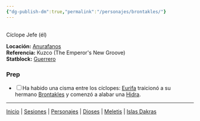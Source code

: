 ```yaml
---
{"dg-publish-dm":true,"permalink":"/personajes/brontakles/"}
---
```


<p><span><div data-callout-metadata="" data-callout-fold="" data-callout="info" class="callout node-insert-event"><div class="callout-title" dir="auto"><div class="callout-icon"><svg width="16" height="16"></svg></div><div class="callout-title-inner">Cíclope Jefe (él)</div></div><div class="callout-content">
<p dir="auto"><strong>Locación:</strong> <a data-tooltip-position="top" aria-label="Lugares/Anurafanos.md" data-href="Lugares/Anurafanos.md" href="Lugares/Anurafanos.md" class="internal-link" target="_blank" rel="noopener nofollow">Anurafanos</a><br>
<strong>Referencia:</strong> Kuzco (The Emperor's New Groove)<br>
<strong>Statblock:</strong> <a data-tooltip-position="top" aria-label="Statblocks/Guerrero.md" data-href="Statblocks/Guerrero.md" href="Statblocks/Guerrero.md" class="internal-link" target="_blank" rel="noopener nofollow">Guerrero</a></p>
</div></div></span></p><h3><span>Prep</span></h3><div><ul class="contains-task-list"><li data-task=" " class="dataview task-list-item"><input type="checkbox" class="dataview task-list-item-checkbox"><span>Ha habido una cisma entre los cíclopes: <a data-tooltip-position="top" aria-label="Personajes/Eurifa" data-href="Personajes/Eurifa" href="Personajes/Eurifa" class="internal-link" target="_blank" rel="noopener nofollow">Eurifa</a> traicionó a su hermano <a data-tooltip-position="top" aria-label="Personajes/Brontakles" data-href="Personajes/Brontakles" href="Personajes/Brontakles" class="internal-link" target="_blank" rel="noopener nofollow">Brontakles</a> y comenzó a alabar una <a data-tooltip-position="top" aria-label="Statblocks/Hidra" data-href="Statblocks/Hidra" href="Statblocks/Hidra" class="internal-link" target="_blank" rel="noopener nofollow">Hidra</a>.</span></li></ul></div><p><span><hr></span></p><span><span><a data-tooltip-position="top" aria-label="/Inicio" data-href="/Inicio" href="/Inicio" class="internal-link" target="_blank" rel="noopener nofollow">Inicio</a> | <a data-tooltip-position="top" aria-label="Almanaque/Sesiones" data-href="Almanaque/Sesiones" href="Almanaque/Sesiones" class="internal-link" target="_blank" rel="noopener nofollow">Sesiones</a> | <a data-tooltip-position="top" aria-label="Almanaque/Personajes" data-href="Almanaque/Personajes" href="Almanaque/Personajes" class="internal-link" target="_blank" rel="noopener nofollow">Personajes</a> | <a data-tooltip-position="top" aria-label="Almanaque/Dioses" data-href="Almanaque/Dioses" href="Almanaque/Dioses" class="internal-link" target="_blank" rel="noopener nofollow">Dioses</a> | <a data-tooltip-position="top" aria-label="Lugares/Meletis" data-href="Lugares/Meletis" href="Lugares/Meletis" class="internal-link" target="_blank" rel="noopener nofollow">Meletis</a> | <a data-tooltip-position="top" aria-label="Lugares/Islas Dakras" data-href="Lugares/Islas Dakras" href="Lugares/Islas Dakras" class="internal-link" target="_blank" rel="noopener nofollow">Islas Dakras</a> </span></span>